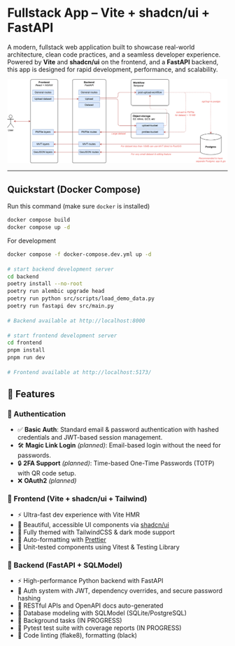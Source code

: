 # Fullstack App – Vite + shadcn/ui + FastAPI

A modern, fullstack web application built to showcase real-world architecture, clean code practices, and a seamless developer experience. Powered by **Vite** and **shadcn/ui** on the frontend, and a **FastAPI** backend, this app is designed for rapid development, performance, and scalability.

![Architecture](./docs/architecture.png)

---

## Quickstart (Docker Compose)
Run this command (make sure `docker` is installed)
```bash
docker compose build
docker compose up -d
```


For development
```bash
docker compose -f docker-compose.dev.yml up -d

# start backend development server
cd backend
poetry install --no-root
poetry run alembic upgrade head
poetry run python src/scripts/load_demo_data.py
poetry run fastapi dev src/main.py

# Backend available at http://localhost:8000

# start frontend development server
cd frontend
pnpm install
pnpm run dev

# Frontend available at http://localhost:5173/
```

## 🚀 Features

### 🔐 Authentication

- ✅ **Basic Auth**: Standard email & password authentication with hashed credentials and JWT-based session management.
- 🛠️ **Magic Link Login** *(planned)*: Email-based login without the need for passwords.
- 🔒 **2FA Support** *(planned)*: Time-based One-Time Passwords (TOTP) with QR code setup.
- ❌ **OAuth2** *(planned)*

### 🎨 Frontend (Vite + shadcn/ui + Tailwind)

- ⚡ Ultra-fast dev experience with Vite HMR
- 💅 Beautiful, accessible UI components via [shadcn/ui](https://ui.shadcn.com/)
- 🎨 Fully themed with TailwindCSS & dark mode support
- 🧹 Auto-formatting with [Prettier](https://prettier.io/)
- 🧪 Unit-tested components using Vitest & Testing Library

### 🧠 Backend (FastAPI + SQLModel)

- ⚡ High-performance Python backend with FastAPI
- 🔐 Auth system with JWT, dependency overrides, and secure password hashing
- 📄 RESTful APIs and OpenAPI docs auto-generated
- 🧰 Database modeling with SQLModel (SQLite/PostgreSQL)
- 🔄 Background tasks (IN PROGRESS)
- 🧪 Pytest test suite with coverage reports (IN PROGRESS)
- 🧪 Code linting (flake8), formatting (black)
